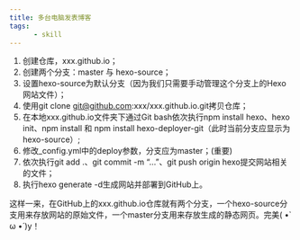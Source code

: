 ```yaml
---
title: 多台电脑发表博客
tags:
      - skill
---
```


1. 创建仓库，xxx.github.io；
2. 创建两个分支：master 与 hexo-source；
3. 设置hexo-source为默认分支（因为我们只需要手动管理这个分支上的Hexo网站文件）；
4. 使用git clone git@github.com:xxx/xxx.github.io.git拷贝仓库；
5. 在本地xxx.github.io文件夹下通过Git bash依次执行npm install hexo、hexo init、npm install 和 npm install hexo-deployer-git（此时当前分支应显示为hexo-source）;
6. 修改_config.yml中的deploy参数，分支应为master；(重要)
7. 依次执行git add .、git commit -m “…”、git push origin hexo提交网站相关的文件；
8. 执行hexo generate -d生成网站并部署到GitHub上。

这样一来，在GitHub上的xxx.github.io仓库就有两个分支，一个hexo-source分支用来存放网站的原始文件，一个master分支用来存放生成的静态网页。完美( •̀ ω •́ )y！